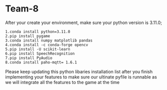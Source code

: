 # Team-8

After your create your environment, make sure your python version is 3.11.0; 
	
	1.conda install python=3.11.0
	2.pip install pygame
	3.conda install numpy matplotlib pandas
	4.conda install -c conda-forge opencv
	5.pip install -U scikit-learn
  	6.pip install SpeechRecognition
   	7.pip install PyAudio
    8.conda install paho-mqtt= 1.6.1

Please keep updating this python libaries installation list after you finish implementing your features to make sure our ultinate pyfile is runnable as we will integrate all the features to the game at the time
